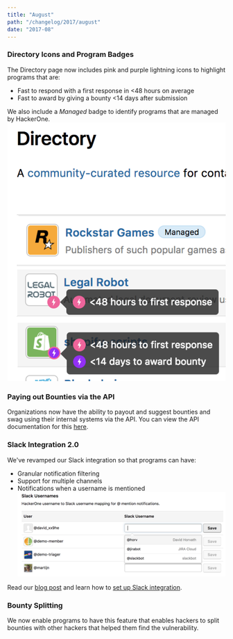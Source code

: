 ```yaml
---
title: "August"
path: "/changelog/2017/august"
date: "2017-08"
---
```


### Directory Icons and Program Badges
The Directory page now includes pink and purple lightning icons to highlight programs that are:
* Fast to respond with a first response in <48 hours on average
* Fast to award by giving a bounty <14 days after submission

We also include a <i>Managed</i> badge to identify programs that are managed by HackerOne. 
![sep_2017](./images/sep_2017.png)

### Paying out Bounties via the API
Organizations now have the ability to payout and suggest bounties and swag using their internal systems via the API. You can view the API documentation for this [here](https://api.hackerone.com/docs/v1#/reports/bounties).

### Slack Integration 2.0
We've revamped our Slack integration so that programs can have:
* Granular notification filtering
* Support for multiple channels
* Notifications when a username is mentioned
![aug_2017_2](./images/aug_2017_2.png)

Read our [blog post](https://www.hackerone.com/blog/slack-integration-update-2) and learn how to [set up Slack integration](/programs/slack-integration.html).

### Bounty Splitting
We now enable programs to have this feature that enables hackers to split bounties with other hackers that helped them find the vulnerability. 
